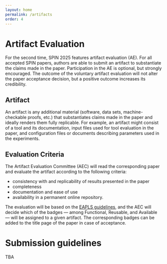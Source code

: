 ```yaml
---
layout: home
permalink: /artifacts
order: 4
---
```

# Artifact Evaluation

For the second time, SPIN 2025 features artifact evaluation (AE).
For all accepted SPIN papers, authors are able to submit an artifact to substantiate the claims made in the paper.
Participation in the AE is optional, but strongly encouraged.
The outcome of the voluntary artifact evaluation will not alter the paper acceptance decision, but a positive outcome increases its credibility.


## Artifact
An artifact is any additional material (software, data sets, machine-checkable proofs, etc.) that substantiates claims made in the paper and ideally renders them fully replicable.
For example, an artifact might consist of a tool and its documentation, input files used for tool evaluation in the paper, and configuration files or documents describing parameters used in the experiments.

## Evaluation Criteria
The Artifact Evaluation Committee (AEC) will read the corresponding paper and evaluate the artifact according to the following criteria:

- consistency with and replicability of results presented in the paper
- completeness
- documentation and ease of use
- availability in a permanent online repository.

The evaluation will be based on the [EAPLS guidelines](https://eapls.org/pages/artifact_badges/), and the AEC will decide which of the badges — among Functional, Reusable, and Available — will be assigned to a given artifact.
The corresponding badges can be added to the title page of the paper in case of acceptance.

# Submission guidelines

TBA